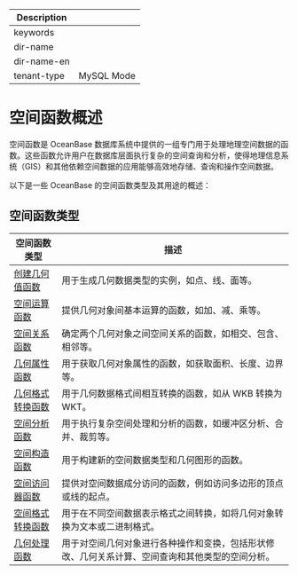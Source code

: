 | Description   |                 |
|---------------|-----------------|
| keywords      |                 |
| dir-name      |                 |
| dir-name-en   |                 |
| tenant-type   | MySQL Mode      |

# 空间函数概述

空间函数是 OceanBase 数据库系统中提供的一组专门用于处理地理空间数据的函数。这些函数允许用户在数据库层面执行复杂的空间查询和分析，使得地理信息系统（GIS）和其他依赖空间数据的应用能够高效地存储、查询和操作空间数据。

以下是一些 OceanBase 的空间函数类型及其用途的概述：

## 空间函数类型

| 空间函数类型                             | 描述                                                               |
|------------------------------------------|--------------------------------------------------------------------|
| [创建几何值函数](150.create-a-geometry-function-of-mysql-mode.md) | 用于生成几何数据类型的实例，如点、线、面等。                     |
| [空间运算函数](200.spatial-operation-functions-of-mysql-mode.md) | 提供几何对象间基本运算的函数，如加、减、乘等。                   |
| [空间关系函数](300.spatial-relation-functions-of-mysql-mode.md)  | 确定两个几何对象之间空间关系的函数，如相交、包含、相邻等。       |
| [几何属性函数](400.geometry-attribute-functions-of-mysql-mode.md) | 用于获取几何对象属性的函数，如获取面积、长度、边界等。           |
| [几何格式转换函数](500.geometry-conversion-function-of-mysql-mode.md) | 用于几何数据格式间相互转换的函数，如从 WKB 转换为 WKT。             |
| [空间分析函数](600.spatial-analysis-function-of-mysql-mode.md)                           | 用于执行复杂空间处理和分析的函数，如缓冲区分析、合并、裁剪等。   |
| [空间构造函数](700.spatial-constructor-function-of-mysql-mode.md)                           | 用于构建新的空间数据类型和几何图形的函数。                   |
| [空间访问器函数](800.spatial-accessor-function-of-mysql-mode.md)                         | 提供对空间数据成分访问的函数，例如访问多边形的顶点或线的起点。   |
| [空间格式转换函数](900.spatial-format-conversion-function-of-mysql-mode.md)                       | 用于在不同空间数据表示格式之间转换，如将几何对象转换为文本或二进制格式。 |
|[几何处理函数](1000.spatial-processing-function-of-mysql-mode.md)|用于对空间几何对象进行各种操作和变换，包括形状修改、几何关系计算、空间查询和其他类型的空间分析。|
